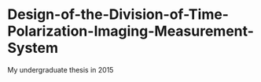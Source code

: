 # Design-of-the-Division-of-Time-Polarization-Imaging-Measurement-System
My undergraduate thesis in 2015
